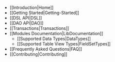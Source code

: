   * [[Introduction|Home]]
  * [[Getting Started|Getting-Started]]
  * [[DSL API|DSL]]
  * [[DAO API|DAO]]
  * [[Transactions|Transactions]]
  * [[Modules Documentation|LibDocumentation]]
    * [[Supported Data Types|DataTypes]]
    * [[Supported Table View Types|FieldSetTypes]]
  * [[Frequently Asked Questions|FAQ]]
  * [[Contributing|Contributing]]